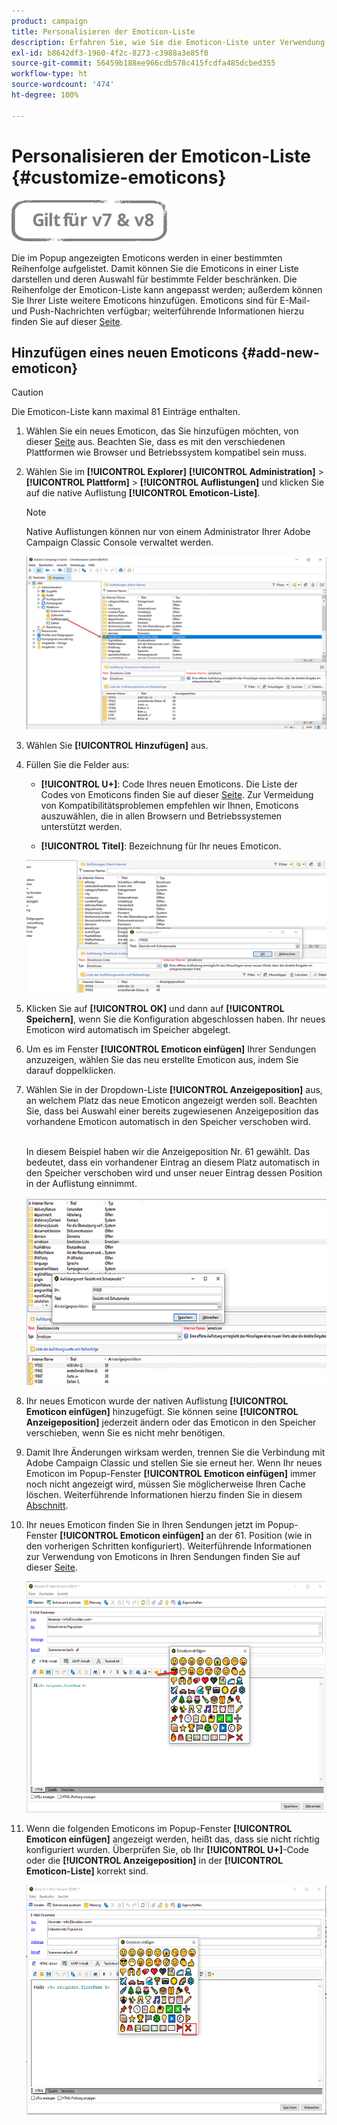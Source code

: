 ```yaml
---
product: campaign
title: Personalisieren der Emoticon-Liste
description: Erfahren Sie, wie Sie die Emoticon-Liste unter Verwendung von Adobe Campaign Classic personalisieren können
exl-id: b8642df3-1960-4f2c-8273-c3988a3e85f0
source-git-commit: 56459b188ee966cdb578c415fcdfa485dcbed355
workflow-type: ht
source-wordcount: '474'
ht-degree: 100%

---
```


# Personalisieren der Emoticon-Liste {#customize-emoticons}

![](../../assets/common.svg)

Die im Popup angezeigten Emoticons werden in einer bestimmten Reihenfolge aufgelistet. Damit können Sie die Emoticons in einer Liste darstellen und deren Auswahl für bestimmte Felder beschränken.
Die Reihenfolge der Emoticon-Liste kann angepasst werden; außerdem können Sie Ihrer Liste weitere Emoticons hinzufügen.
Emoticons sind für E-Mail- und Push-Nachrichten verfügbar; weiterführende Informationen hierzu finden Sie auf dieser [Seite](defining-the-email-content.md#inserting-emoticons).

## Hinzufügen eines neuen Emoticons {#add-new-emoticon}

>[!CAUTION]
>
>Die Emoticon-Liste kann maximal 81 Einträge enthalten.

1. Wählen Sie ein neues Emoticon, das Sie hinzufügen möchten, von dieser [Seite](https://unicode.org/emoji/charts/full-emoji-list.html) aus. Beachten Sie, dass es mit den verschiedenen Plattformen wie Browser und Betriebssystem kompatibel sein muss.

1. Wählen Sie im **[!UICONTROL Explorer]** **[!UICONTROL Administration]** > **[!UICONTROL Plattform]** > **[!UICONTROL Auflistungen]** und klicken Sie auf die native Auflistung **[!UICONTROL Emoticon-Liste]**.

   >[!NOTE]
   >
   >Native Auflistungen können nur von einem Administrator Ihrer Adobe Campaign Classic Console verwaltet werden.

   ![](assets/emoticon_1.png)

1. Wählen Sie **[!UICONTROL Hinzufügen]** aus.

1. Füllen Sie die Felder aus:

   * **[!UICONTROL U+]**: Code Ihres neuen Emoticons. Die Liste der Codes von Emoticons finden Sie auf dieser [Seite](https://unicode.org/emoji/charts/full-emoji-list.html).
Zur Vermeidung von Kompatibilitätsproblemen empfehlen wir Ihnen, Emoticons auszuwählen, die in allen Browsern und Betriebssystemen unterstützt werden.

   * **[!UICONTROL Titel]**: Bezeichnung für Ihr neues Emoticon.

   ![](assets/emoticon_5.png)

1. Klicken Sie auf **[!UICONTROL OK]** und dann auf **[!UICONTROL Speichern]**, wenn Sie die Konfiguration abgeschlossen haben.
Ihr neues Emoticon wird automatisch im Speicher abgelegt.

1. Um es im Fenster **[!UICONTROL Emoticon einfügen]** Ihrer Sendungen anzuzeigen, wählen Sie das neu erstellte Emoticon aus, indem Sie darauf doppelklicken.

1. Wählen Sie in der Dropdown-Liste **[!UICONTROL Anzeigeposition]** aus, an welchem Platz das neue Emoticon angezeigt werden soll. Beachten Sie, dass bei Auswahl einer bereits zugewiesenen Anzeigeposition das vorhandene Emoticon automatisch in den Speicher verschoben wird.

   <br>In diesem Beispiel haben wir die Anzeigeposition Nr. 61 gewählt. Das bedeutet, dass ein vorhandener Eintrag an diesem Platz automatisch in den Speicher verschoben wird und unser neuer Eintrag dessen Position in der Auflistung einnimmt.

   ![](assets/emoticon_2.png)

1. Ihr neues Emoticon wurde der nativen Auflistung **[!UICONTROL Emoticon einfügen]** hinzugefügt. Sie können seine **[!UICONTROL Anzeigeposition]** jederzeit ändern oder das Emoticon in den Speicher verschieben, wenn Sie es nicht mehr benötigen.

1. Damit Ihre Änderungen wirksam werden, trennen Sie die Verbindung mit Adobe Campaign Classic und stellen Sie sie erneut her. Wenn Ihr neues Emoticon im Popup-Fenster **[!UICONTROL Emoticon einfügen]** immer noch nicht angezeigt wird, müssen Sie möglicherweise Ihren Cache löschen. Weiterführende Informationen hierzu finden Sie in diesem [Abschnitt](../../platform/using/faq-campaign-config.md#perform-soft-cache-clear).

1. Ihr neues Emoticon finden Sie in Ihren Sendungen jetzt im Popup-Fenster **[!UICONTROL Emoticon einfügen]** an der 61. Position (wie in den vorherigen Schritten konfiguriert). Weiterführende Informationen zur Verwendung von Emoticons in Ihren Sendungen finden Sie auf dieser [Seite](defining-the-email-content.md#inserting-emoticons).

   ![](assets/emoticon_4.png)

1. Wenn die folgenden Emoticons im Popup-Fenster **[!UICONTROL Emoticon einfügen]** angezeigt werden, heißt das, dass sie nicht richtig konfiguriert wurden. Überprüfen Sie, ob Ihr **[!UICONTROL U+]**-Code oder die **[!UICONTROL Anzeigeposition]** in der **[!UICONTROL Emoticon-Liste]** korrekt sind.

   ![](assets/emoticon_6.png)
